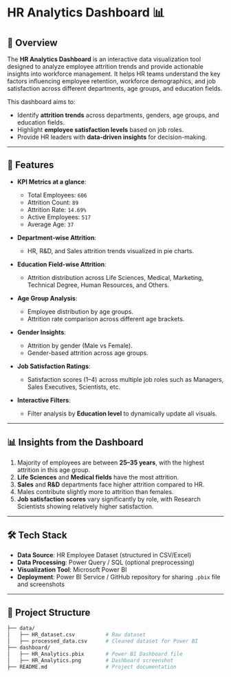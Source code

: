 # HR Analytics Dashboard 📊  

## 📌 Overview  
The **HR Analytics Dashboard** is an interactive data visualization tool designed to analyze employee attrition trends and provide actionable insights into workforce management. It helps HR teams understand the key factors influencing employee retention, workforce demographics, and job satisfaction across different departments, age groups, and education fields.  

This dashboard aims to:  
- Identify **attrition trends** across departments, genders, age groups, and education fields.  
- Highlight **employee satisfaction levels** based on job roles.  
- Provide HR leaders with **data-driven insights** for decision-making.  

---

## 🚀 Features  
- **KPI Metrics at a glance**:  
  - Total Employees: `606`  
  - Attrition Count: `89`  
  - Attrition Rate: `14.69%`  
  - Active Employees: `517`  
  - Average Age: `37`  

- **Department-wise Attrition**:  
  - HR, R&D, and Sales attrition trends visualized in pie charts.  

- **Education Field-wise Attrition**:  
  - Attrition distribution across Life Sciences, Medical, Marketing, Technical Degree, Human Resources, and Others.  

- **Age Group Analysis**:  
  - Employee distribution by age groups.  
  - Attrition rate comparison across different age brackets.  

- **Gender Insights**:  
  - Attrition by gender (Male vs Female).  
  - Gender-based attrition across age groups.  

- **Job Satisfaction Ratings**:  
  - Satisfaction scores (1–4) across multiple job roles such as Managers, Sales Executives, Scientists, etc.  

- **Interactive Filters**:  
  - Filter analysis by **Education level** to dynamically update all visuals.  

---

## 📊 Insights from the Dashboard  
1. Majority of employees are between **25–35 years**, with the highest attrition in this age group.  
2. **Life Sciences** and **Medical fields** have the most attrition.  
3. **Sales** and **R&D** departments face higher attrition compared to HR.  
4. Males contribute slightly more to attrition than females.  
5. **Job satisfaction scores** vary significantly by role, with Research Scientists showing relatively higher satisfaction.  

---

## 🛠️ Tech Stack  
- **Data Source**: HR Employee Dataset (structured in CSV/Excel)  
- **Data Processing**: Power Query / SQL (optional preprocessing)  
- **Visualization Tool**: Microsoft Power BI  
- **Deployment**: Power BI Service / GitHub repository for sharing `.pbix` file and screenshots  

---

## 📂 Project Structure  
```bash
├── data/
│   ├── HR_dataset.csv          # Raw dataset
│   ├── processed_data.csv      # Cleaned dataset for Power BI
├── dashboard/
│   ├── HR_Analytics.pbix       # Power BI Dashboard file
│   ├── HR_Analytics.png        # Dashboard screenshot
├── README.md                   # Project documentation
